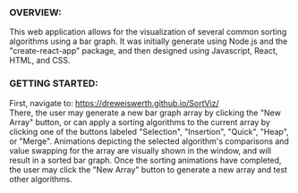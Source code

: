 ### OVERVIEW:
This web application allows for the visualization of several common sorting algorithms using a bar graph.
It was initially generate using Node.js and the "create-react-app" package, and then designed using 
Javascript, React, HTML, and CSS.

### GETTING STARTED:
First, navigate to: https://dreweiswerth.github.io/SortViz/ \
There, the user may generate a new bar graph array by clicking the "New Array" button, or can apply a
sorting algorithms to the current array by clicking one of the buttons labeled "Selection", "Insertion", "Quick", "Heap", or "Merge". Animations depicting the selected algorithm's comparisons and value
swapping for the array are visually shown in the window, and will result in a sorted bar graph. Once the sorting animations have completed, the user may click the "New Array" button to generate a new array and test other algorithms.